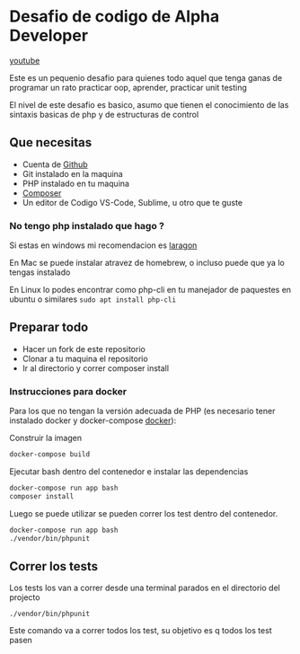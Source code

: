 # Desafio de codigo de Alpha Developer

[youtube](https://www.youtube.com/channel/UCQU5lKXr22qWByH0WEpZtCg)

Este es un pequenio desafio para quienes todo aquel que tenga ganas de programar un rato
practicar oop, aprender, practicar unit testing

El nivel de este desafio es basico, asumo que tienen el conocimiento de las sintaxis
basicas de php y de estructuras de control

## Que necesitas
- Cuenta de [Github](https://github.com)
- Git instalado en la maquina
- PHP instalado en tu maquina
- [Composer](https://getcomposer.org/)
- Un editor de Codigo VS-Code, Sublime, u otro que te guste


### No tengo php instalado que hago ?

Si estas en windows mi recomendacion  es [laragon](https://laragon.org/)

En Mac se puede instalar atravez de homebrew, o incluso puede que ya lo tengas instalado

En Linux lo podes encontrar como php-cli en tu manejador de paquestes en ubuntu o similares `sudo apt install php-cli`


## Preparar todo

- Hacer un fork de este repositorio
- Clonar a tu maquina el repositorio
- Ir al directorio y correr composer install

### Instrucciones para docker
Para los que no tengan la versión adecuada de PHP (es necesario tener instalado docker y docker-compose [docker](https://docs.docker.com)):

Construir la imagen
```bash
docker-compose build
```

Ejecutar bash dentro del contenedor e instalar las dependencias
```bash
docker-compose run app bash
composer install
```

Luego se puede utilizar se pueden correr los test dentro del contenedor.
```bash
docker-compose run app bash
./vendor/bin/phpunit
```

## Correr los tests

Los tests los van a correr desde una terminal parados en el directorio del projecto
```
./vendor/bin/phpunit
```
Este comando va a correr todos los test, su objetivo es q todos los test pasen
